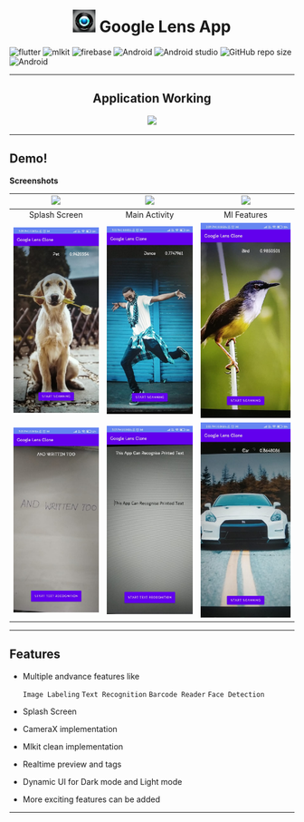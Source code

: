 # <div align="center"><img src="app/src/main/res/drawable/generatedlogo.png" alt="icon" width=40> Google Lens App </div>

 ![flutter](https://img.shields.io/badge/kotlin-language-blue?logo=kotlin)
 ![mlkit](https://img.shields.io/badge/MLKit-API-orange?logo=ML-kit)
 ![firebase](https://img.shields.io/badge/Firebase-platform-yellow?logo=firebase)
 ![Android](https://img.shields.io/badge/android-OS-lightgrey?logo=Android)
 ![Android studio](https://img.shields.io/badge/Android%20Studio-IDE-yellowgreen?logo=android-studio)
 ![GitHub repo size](https://img.shields.io/github/repo-size/Sachinbhola/Google-Lens-Clone)
 ![Android](https://img.shields.io/badge/Camera%20X%20-used-lightgrey)
<hr>

 ## <div align ="center" >Application Working</div> 

<div  align="center"><img width="300" src="https://github.com/Sachinbhola/resources/blob/main/resources/20210516_002930.gif"/></div>

<hr>

## Demo!






**Screenshots**

| ![](https://user-images.githubusercontent.com/101803355/232274979-abd592e7-c9f4-40ee-8757-3ede3f23522e.jpg) |![](https://user-images.githubusercontent.com/101803355/232275174-83630950-a67f-4790-927c-78f48245d969.jpg) | ![](https://user-images.githubusercontent.com/101803355/232275351-85e25b88-b6aa-4676-acf9-3dbe518c6d9d.jpg) | 
| :-------------:  | :-------------:  | :-------------:  |
|    Splash Screen     |   Main Activity     |   Ml Features     |
| ![](https://github.com/Sachinbhola/resources/blob/main/readme%20res/lens-dog.jpg) | ![](https://github.com/Sachinbhola/resources/blob/main/readme%20res/lens-dance.jpg) | ![](https://github.com/Sachinbhola/resources/blob/main/readme%20res/lens-bird.jpg) |
| ![](https://github.com/Sachinbhola/resources/blob/main/readme%20res/lens-text.jpg) | ![](https://github.com/Sachinbhola/resources/blob/main/readme%20res/lens-write.jpg) | ![](https://github.com/Sachinbhola/resources/blob/main/readme%20res/lens-car.jpg) |

<hr>

## Features

- Multiple andvance features like

  `Image Labeling`
  `Text Recognition`
  `Barcode Reader`
  `Face Detection`
  
- Splash Screen
- CameraX implementation
- Mlkit clean implementation
- Realtime preview and tags
- Dynamic UI for Dark mode and Light mode
- More exciting features can be added

<hr>

  
